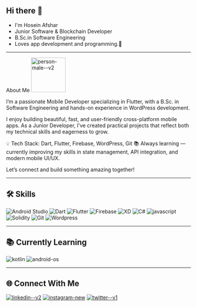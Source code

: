 ## Hi there 👋

- I'm Hosein Afshar
- Junior Software & Blockchain Developer 
- B.Sc.in Software Engineering 
- Loves app development and programming.🤍

---
About Me <img width="94" height="94" src="https://img.icons8.com/3d-fluency/94/person-male--v2.png" alt="person-male--v2"/>

I’m a passionate Mobile Developer specializing in Flutter, with a B.Sc. in Software Engineering and hands-on experience in WordPress development.

I enjoy building beautiful, fast, and user-friendly cross-platform mobile apps.
As a Junior Developer, I’ve created practical projects that reflect both my technical skills and eagerness to grow.

💡 Tech Stack: Dart, Flutter, Firebase, WordPress, Git
📚 Always learning — currently improving my skills in state management, API integration, and modern mobile UI/UX.

Let’s connect and build something amazing together!


---

## 🛠️ Skills  

<p align="left">
  <img src="https://img.icons8.com/color/48/000000/android-studio.png" alt="Android Studio"/>
  <img src="https://img.icons8.com/color/48/000000/dart.png" alt="Dart"/>
  <img src="https://img.icons8.com/color/48/000000/flutter.png" alt="Flutter"/>
  <img src="https://img.icons8.com/color/48/000000/firebase.png" alt="Firebase"/>
  <img src="https://img.icons8.com/color/48/000000/adobe-xd.png" alt="XD"/>
  <img src="https://img.icons8.com/color/48/000000/c-sharp-logo-2.png" alt="C#"/>
  <img src="https://img.icons8.com/fluency/50/javascript.png" alt="javascript"/>
  <img src="https://img.icons8.com/color/48/000000/solidity.png" alt="Solidity"/>
  <img src="https://img.icons8.com/color/48/000000/git.png" alt="Git"/>
  <img src="https://img.icons8.com/color/48/000000/wordpress.png" alt="Wordpress"/>
</p>

---
## 📚 Currently Learning
<img src="https://img.icons8.com/color/48/kotlin.png" alt="kotlin"/> <img src="https://img.icons8.com/fluency/50/android-os.png" alt="android-os"/>




---

## 🌐 Connect With Me  

[<img src="https://img.icons8.com/3d-plastilina/50/linkedin--v2.png" alt="linkedin--v2"/>](https://www.linkedin.com/in//hosein-afshar-825338351/)
[<img src="https://img.icons8.com/3d-plastilina/50/instagram-new.png" alt="instagram-new"/>](https://www.linkedin.com/in/your-profile/) 
[<img src="https://img.icons8.com/3d-plastilina/50/twitter--v1.png" alt="twitter--v1"/>](https://www.linkedin.com/in/your-profile/) 
